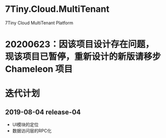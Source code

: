 # 7Tiny.Cloud.MultiTenant
7Tiny Cloud MultiTenant Platform

# 20200623：因该项目设计存在问题，现该项目已暂停，重新设计的新版请移步 Chameleon 项目

# 迭代计划
## 2019-08-04 release-04
- UI模块的定位
- 数据访问层的RPC化
